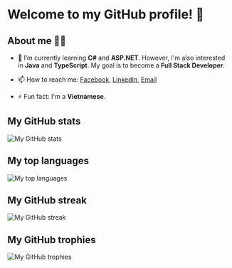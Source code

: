 <!--
**hoapham2k2/hoapham2k2** is a ✨ _special_ ✨ repository because its `README.md` (this file) appears on your GitHub profile.

Here are some ideas to get you started:

- 🔭 I’m currently working on ...
- 🌱 I’m currently learning ...
- 👯 I’m looking to collaborate on ...
- 🤔 I’m looking for help with ...
- 💬 Ask me about ...
- 📫 How to reach me: ...
- 😄 Pronouns: ...
- ⚡ Fun fact: ...
-->

# Welcome to my GitHub profile! 👋 

## About me 👨‍💻

- 🌱 I’m currently learning **C#** and **ASP.NET**. However, I'm also interested in **Java** and **TypeScript**. My goal is to become a **Full Stack Developer**.

- 📫 How to reach me: [Facebook](https://www.facebook.com/hoapham.Z),  [LinkedIn](https://www.linkedin.com/in/hoapham2k2/), [Email](mailto:phamquanghoaz@gmail.com)

- ⚡ Fun fact: I'm a **Vietnamese**.

## My GitHub stats

![My GitHub stats](https://github-readme-stats.vercel.app/api?username=hoapham2k2&show_icons=true&theme=radical)


## My top languages

![My top languages](https://github-readme-stats.vercel.app/api/top-langs/?username=hoapham2k2&layout=compact&theme=radical)

## My GitHub streak

![My GitHub streak](https://github-readme-streak-stats.herokuapp.com/?user=hoapham2k2&theme=radical)

## My GitHub trophies

![My GitHub trophies](https://github-profile-trophy.vercel.app/?username=hoapham2k2&theme=radical)
